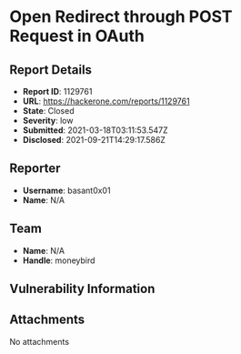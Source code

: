 # Open Redirect through POST Request in OAuth

## Report Details
- **Report ID**: 1129761
- **URL**: https://hackerone.com/reports/1129761
- **State**: Closed
- **Severity**: low
- **Submitted**: 2021-03-18T03:11:53.547Z
- **Disclosed**: 2021-09-21T14:29:17.586Z

## Reporter
- **Username**: basant0x01
- **Name**: N/A

## Team
- **Name**: N/A
- **Handle**: moneybird

## Vulnerability Information


## Attachments
No attachments

